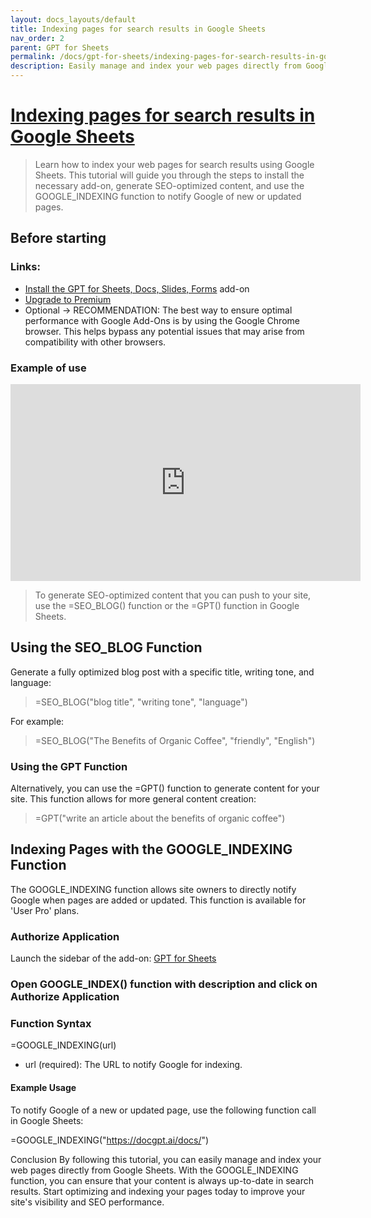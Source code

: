 ```yaml
---
layout: docs_layouts/default
title: Indexing pages for search results in Google Sheets
nav_order: 2
parent: GPT for Sheets
permalink: /docs/gpt-for-sheets/indexing-pages-for-search-results-in-google-sheets
description: Easily manage and index your web pages directly from Google Sheets with our advanced indexing feature. Simplify the process of notifying Google when your pages are added or updated, ensuring your content is always visible and up-to-date in search results.
---
```


# <a href="/gpt-for-sheets/">Indexing pages for search results in Google Sheets</a>

> Learn how to index your web pages for search results using Google Sheets. This tutorial will guide you through the steps to install the necessary add-on, generate SEO-optimized content, and use the GOOGLE_INDEXING function to notify Google of new or updated pages.


## Before starting
### Links:
- <a href="https://workspace.google.com/marketplace/app/gpt_for_docs_sheets_forms_slides/466607203252?utm_source=pricing_section&utm_medium=landing_page&utm_campaign=email_assistant_gpt_campaign">Install the GPT for Sheets, Docs, Slides, Forms</a> add-on
- <a href="/gpt-for-sheets/">Upgrade to Premium</a>
- Optional -> RECOMMENDATION: The best way to ensure optimal performance with Google Add-Ons is by using the Google Chrome browser. This helps bypass any potential issues that may arise from compatibility with other browsers.

### Example of use
<iframe width="560" height="315" src="https://www.youtube.com/embed/V4IRVKBHJy4?si=3qoBVoXAddHTg7qR" title="How to use GPT for Sheets" frameborder="0" allow="accelerometer; autoplay; clipboard-write; encrypted-media; gyroscope; picture-in-picture; web-share" allowfullscreen></iframe>


> To generate SEO-optimized content that you can push to your site, use the =SEO_BLOG() function or the =GPT() function in Google Sheets.

## Using the SEO_BLOG Function

Generate a fully optimized blog post with a specific title, writing tone, and language:

> =SEO_BLOG("blog title", "writing tone", "language")

For example:

> =SEO_BLOG("The Benefits of Organic Coffee", "friendly", "English")

### Using the GPT Function

Alternatively, you can use the =GPT() function to generate content for your site. This function allows for more general content creation:

> =GPT("write an article about the benefits of organic coffee")

## Indexing Pages with the GOOGLE_INDEXING Function
The GOOGLE_INDEXING function allows site owners to directly notify Google when pages are added or updated. This function is available for 'User Pro' plans.

### Authorize Application
Launch the sidebar of the add-on: <a href="/gpt-for-sheets/">GPT for Sheets</a>

### Open GOOGLE_INDEX() function with description and click on **Authorize Application**

### Function Syntax
=GOOGLE_INDEXING(url)
- url (required): The URL to notify Google for indexing. 
 
#### Example Usage
To notify Google of a new or updated page, use the following function call in Google Sheets:

=GOOGLE_INDEXING("https://docgpt.ai/docs/")

Conclusion
By following this tutorial, you can easily manage and index your web pages directly from Google Sheets. With the GOOGLE_INDEXING function, you can ensure that your content is always up-to-date in search results. Start optimizing and indexing your pages today to improve your site's visibility and SEO performance.